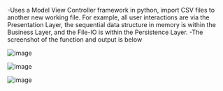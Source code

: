 -Uses a Model View Controller framework in python, import CSV files to another new working file. For example, all user interactions are via the Presentation Layer, the sequential data structure in memory is within the Business Layer, and the File-IO is within the Persistence Layer.
-The screenshot of the function and output is below


![image](https://github.com/Qiuuwpg/PythonMVC/assets/91887579/fee2eba5-68e0-4fdd-bd78-3a6ae5462b8b)

![image](https://github.com/Qiuuwpg/PythonMVC/assets/91887579/bb1a2fbc-320f-4c99-a81b-bbb4de3bae86)


![image](https://github.com/Qiuuwpg/PythonMVC/assets/91887579/d26dbd93-a72d-49af-9d82-746126d8d90a)






